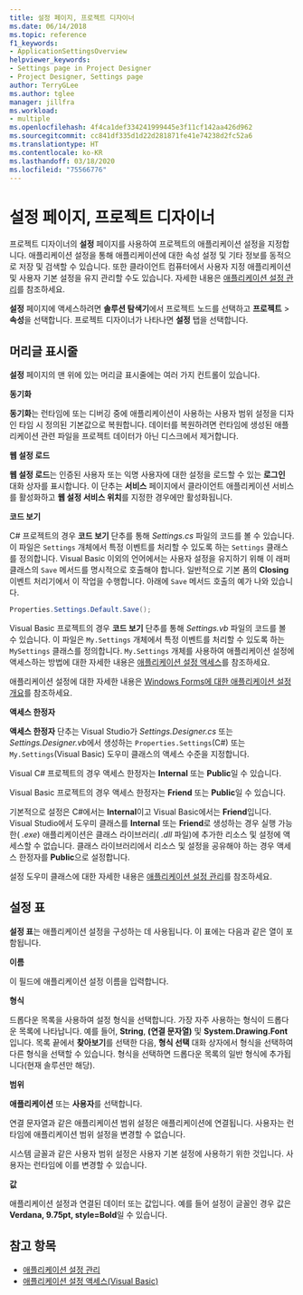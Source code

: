 ```yaml
---
title: 설정 페이지, 프로젝트 디자이너
ms.date: 06/14/2018
ms.topic: reference
f1_keywords:
- ApplicationSettingsOverview
helpviewer_keywords:
- Settings page in Project Designer
- Project Designer, Settings page
author: TerryGLee
ms.author: tglee
manager: jillfra
ms.workload:
- multiple
ms.openlocfilehash: 4f4ca1def334241999445e3f11cf142aa426d962
ms.sourcegitcommit: cc841df335d1d22d281871fe41e74238d2fc52a6
ms.translationtype: HT
ms.contentlocale: ko-KR
ms.lasthandoff: 03/18/2020
ms.locfileid: "75566776"
---
```

# <a name="settings-page-project-designer"></a>설정 페이지, 프로젝트 디자이너

프로젝트 디자이너의 **설정** 페이지를 사용하여 프로젝트의 애플리케이션 설정을 지정합니다. 애플리케이션 설정을 통해 애플리케이션에 대한 속성 설정 및 기타 정보를 동적으로 저장 및 검색할 수 있습니다. 또한 클라이언트 컴퓨터에서 사용자 지정 애플리케이션 및 사용자 기본 설정을 유지 관리할 수도 있습니다. 자세한 내용은 [애플리케이션 설정 관리](../managing-application-settings-dotnet.md)를 참조하세요.

**설정** 페이지에 액세스하려면 **솔루션 탐색기**에서 프로젝트 노드를 선택하고 **프로젝트** > **속성**을 선택합니다. 프로젝트 디자이너가 나타나면 **설정** 탭을 선택합니다.

## <a name="header-bar"></a>머리글 표시줄

**설정** 페이지의 맨 위에 있는 머리글 표시줄에는 여러 가지 컨트롤이 있습니다.

**동기화**

**동기화**는 런타임에 또는 디버깅 중에 애플리케이션이 사용하는 사용자 범위 설정을 디자인 타임 시 정의된 기본값으로 복원합니다. 데이터를 복원하려면 런타임에 생성된 애플리케이션 관련 파일을 프로젝트 데이터가 아닌 디스크에서 제거합니다.

**웹 설정 로드**

**웹 설정 로드**는 인증된 사용자 또는 익명 사용자에 대한 설정을 로드할 수 있는 **로그인** 대화 상자를 표시합니다. 이 단추는 **서비스** 페이지에서 클라이언트 애플리케이션 서비스를 활성화하고 **웹 설정 서비스 위치**를 지정한 경우에만 활성화됩니다.

**코드 보기**

C# 프로젝트의 경우 **코드 보기** 단추를 통해 *Settings.cs* 파일의 코드를 볼 수 있습니다. 이 파일은 `Settings` 개체에서 특정 이벤트를 처리할 수 있도록 하는 `Settings` 클래스를 정의합니다. Visual Basic 이외의 언어에서는 사용자 설정을 유지하기 위해 이 래퍼 클래스의 `Save` 메서드를 명시적으로 호출해야 합니다. 일반적으로 기본 폼의 **Closing** 이벤트 처리기에서 이 작업을 수행합니다. 아래에 `Save` 메서드 호출의 예가 나와 있습니다.

```csharp
Properties.Settings.Default.Save();
```

Visual Basic 프로젝트의 경우 **코드 보기** 단추를 통해 *Settings.vb* 파일의 코드를 볼 수 있습니다. 이 파일은 `My.Settings` 개체에서 특정 이벤트를 처리할 수 있도록 하는 `MySettings` 클래스를 정의합니다. `My.Settings` 개체를 사용하여 애플리케이션 설정에 액세스하는 방법에 대한 자세한 내용은 [애플리케이션 설정 액세스](/dotnet/visual-basic/developing-apps/programming/app-settings/accessing-application-settings)를 참조하세요.

애플리케이션 설정에 대한 자세한 내용은 [Windows Forms에 대한 애플리케이션 설정 개요](/dotnet/framework/winforms/advanced/application-settings-for-windows-forms)를 참조하세요.

**액세스 한정자**

**액세스 한정자** 단추는 Visual Studio가 *Settings.Designer.cs* 또는 *Settings.Designer.vb*에서 생성하는 `Properties.Settings`(C#) 또는 `My.Settings`(Visual Basic) 도우미 클래스의 액세스 수준을 지정합니다.

Visual C# 프로젝트의 경우 액세스 한정자는 **Internal** 또는 **Public**일 수 있습니다.

Visual Basic 프로젝트의 경우 액세스 한정자는 **Friend** 또는 **Public**일 수 있습니다.

기본적으로 설정은 C#에서는 **Internal**이고 Visual Basic에서는 **Friend**입니다. Visual Studio에서 도우미 클래스를 **Internal** 또는 **Friend**로 생성하는 경우 실행 가능한( *.exe*) 애플리케이션은 클래스 라이브러리( *.dll* 파일)에 추가한 리소스 및 설정에 액세스할 수 없습니다. 클래스 라이브러리에서 리소스 및 설정을 공유해야 하는 경우 액세스 한정자를 **Public**으로 설정합니다.

설정 도우미 클래스에 대한 자세한 내용은 [애플리케이션 설정 관리](../managing-application-settings-dotnet.md)를 참조하세요.

## <a name="settings-grid"></a>설정 표

**설정 표**는 애플리케이션 설정을 구성하는 데 사용됩니다. 이 표에는 다음과 같은 열이 포함됩니다.

**이름**

이 필드에 애플리케이션 설정 이름을 입력합니다.

**형식**

드롭다운 목록을 사용하여 설정 형식을 선택합니다. 가장 자주 사용하는 형식이 드롭다운 목록에 나타납니다. 예를 들어, **String**, **(연결 문자열)** 및 **System.Drawing.Font**입니다. 목록 끝에서 **찾아보기**를 선택한 다음, **형식 선택** 대화 상자에서 형식을 선택하여 다른 형식을 선택할 수 있습니다. 형식을 선택하면 드롭다운 목록의 일반 형식에 추가됩니다(현재 솔루션만 해당).

**범위**

**애플리케이션** 또는 **사용자**를 선택합니다.

연결 문자열과 같은 애플리케이션 범위 설정은 애플리케이션에 연결됩니다. 사용자는 런타임에 애플리케이션 범위 설정을 변경할 수 없습니다.

시스템 글꼴과 같은 사용자 범위 설정은 사용자 기본 설정에 사용하기 위한 것입니다. 사용자는 런타임에 이를 변경할 수 있습니다.

**값**

애플리케이션 설정과 연결된 데이터 또는 값입니다. 예를 들어 설정이 글꼴인 경우 값은 **Verdana, 9.75pt, style=Bold**일 수 있습니다.

## <a name="see-also"></a>참고 항목

- [애플리케이션 설정 관리](../managing-application-settings-dotnet.md)
- [애플리케이션 설정 액세스(Visual Basic)](/dotnet/visual-basic/developing-apps/programming/app-settings/accessing-application-settings)
